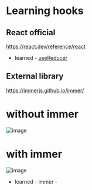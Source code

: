 # Learning hooks

## React official

https://react.dev/reference/react

- learned - [useReducer](https://github.com/youngoose/hooks/blob/main/src/reducer/person-reducer.js)

## External library

https://immerjs.github.io/immer/

# without immer

![image](https://user-images.githubusercontent.com/29807797/233988879-f16edeea-8797-48b5-9425-4c155dfe1a04.png)

# with immer

![image](https://user-images.githubusercontent.com/29807797/233989812-adfb54de-fd46-440e-b84f-eea87b7b024f.png)

- learned - immer -
